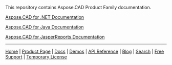 This repository contains Aspose.CAD Product Family documentation.

[Aspose.CAD for .NET Documentation](net)

[Aspose.CAD for Java Documentation](java)

[Aspose.CAD for JasperReports Documentation](jasperreports)

------------
[Home](https://www.aspose.com/) | [Product Page](https://products.aspose.com/cad/) | [Docs](https://docs.aspose.com/cad/) | [Demos](https://products.aspose.app/cad/family) | [API Reference](https://apireference.aspose.com/cad/net) | [Blog](https://blog.aspose.com/category/cad/) | [Search](https://search.aspose.com/) | [Free Support](https://forum.aspose.com/c/cad/19) |  [Temporary License](https://purchase.aspose.com/temporary-license)

